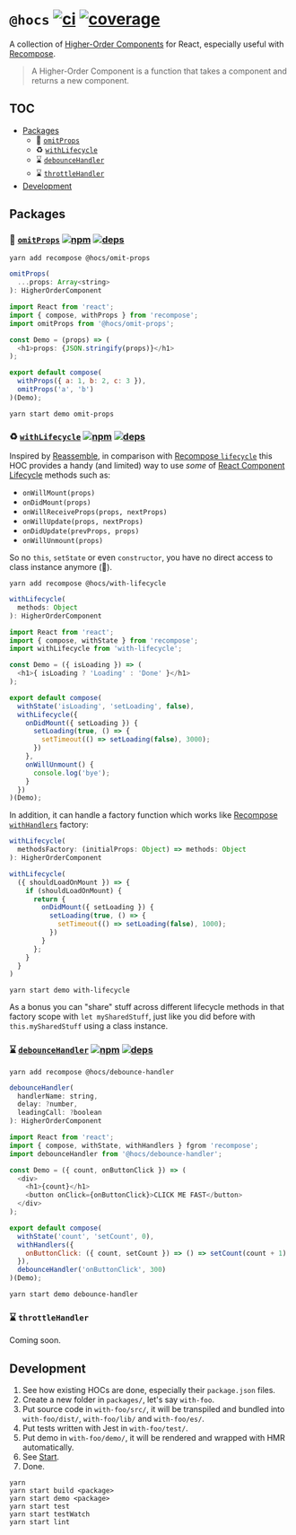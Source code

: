 # `@hocs` [![ci](https://img.shields.io/travis/deepsweet/hocs/master.svg?style=flat-square)](https://travis-ci.org/deepsweet/hocs) [![coverage](https://img.shields.io/codecov/c/github/deepsweet/hocs/master.svg?style=flat-square)](https://codecov.io/github/deepsweet/hocs)

A collection of [Higher-Order Components](https://facebook.github.io/react/docs/higher-order-components.html) for React, especially useful with [Recompose](https://github.com/acdlite/recompose).

> A Higher-Order Component is a function that takes a component and returns a new component.

## TOC

* [Packages](#packages)
  * :non-potable_water: [`omitProps`](#non-potable_water-omitprops--)
  * :recycle: [`withLifecycle`](#recycle-withlifecycle--)
  * :hourglass: [`debounceHandler`](#hourglass-debouncehandler--)
  * :hourglass: [`throttleHandler`](#hourglass-throttlehandler)
* [Development](#development)

## Packages

### :non-potable_water: [`omitProps`](packages/omit-props) [![npm](https://img.shields.io/npm/v/@hocs/omit-props.svg?style=flat-square)](https://www.npmjs.com/package/@hocs/omit-props) [![deps](https://david-dm.org/deepsweet/hocs.svg?path=packages/omit-props&style=flat-square)](https://david-dm.org/deepsweet/hocs?path=packages/omit-props)

```
yarn add recompose @hocs/omit-props
```

```js
omitProps(
  ...props: Array<string>
): HigherOrderComponent
```

```js
import React from 'react';
import { compose, withProps } from 'recompose';
import omitProps from '@hocs/omit-props';

const Demo = (props) => (
  <h1>props: {JSON.stringify(props)}</h1>
);

export default compose(
  withProps({ a: 1, b: 2, c: 3 }),
  omitProps('a', 'b')
)(Demo);
```

```
yarn start demo omit-props
```

### :recycle: [`withLifecycle`](packages/with-lifecycle) [![npm](https://img.shields.io/npm/v/@hocs/with-lifecycle.svg?style=flat-square)](https://www.npmjs.com/package/@hocs/with-lifecycle) [![deps](https://david-dm.org/deepsweet/hocs.svg?path=packages/with-lifecycle&style=flat-square)](https://david-dm.org/deepsweet/hocs?path=packages/with-lifecycle)

Inspired by [Reassemble](https://github.com/wikiwi/reassemble), in comparison with [Recompose `lifecycle`](https://github.com/acdlite/recompose/blob/master/docs/API.md#lifecycle) this HOC provides a handy (and limited) way to use _some_ of [React Component Lifecycle](https://facebook.github.io/react/docs/react-component.html) methods such as:

* `onWillMount(props)`
* `onDidMount(props)`
* `onWillReceiveProps(props, nextProps)`
* `onWillUpdate(props, nextProps)`
* `onDidUpdate(prevProps, props)`
* `onWillUnmount(props)`

So no `this`, `setState` or even `constructor`, you have no direct access to class instance anymore (:tada:).

```
yarn add recompose @hocs/with-lifecycle
```

```js
withLifecycle(
  methods: Object
): HigherOrderComponent
```

```js
import React from 'react';
import { compose, withState } from 'recompose';
import withLifecycle from 'with-lifecycle';

const Demo = ({ isLoading }) => (
  <h1>{ isLoading ? 'Loading' : 'Done' }</h1>
);

export default compose(
  withState('isLoading', 'setLoading', false),
  withLifecycle({
    onDidMount({ setLoading }) {
      setLoading(true, () => {
        setTimeout(() => setLoading(false), 3000);
      })
    },
    onWillUnmount() {
      console.log('bye');
    }
  })
)(Demo);
```

In addition, it can handle a factory function which works like [Recompose `withHandlers`](https://github.com/acdlite/recompose/blob/master/docs/API.md#withhandlers) factory:

```js
withLifecycle(
  methodsFactory: (initialProps: Object) => methods: Object
): HigherOrderComponent
```

```js
withLifecycle(
  ({ shouldLoadOnMount }) => {
    if (shouldLoadOnMount) {
      return {
        onDidMount({ setLoading }) {
          setLoading(true, () => {
            setTimeout(() => setLoading(false), 1000);
          })
        }
      };
    }
  }
)
```

```
yarn start demo with-lifecycle
```

As a bonus you can "share" stuff across different lifecycle methods in that factory scope with `let mySharedStuff`, just like you did before with `this.mySharedStuff` using a class instance.

### :hourglass: [`debounceHandler`](packages/debounce-handler) [![npm](https://img.shields.io/npm/v/@hocs/debounce-handler.svg?style=flat-square)](https://www.npmjs.com/package/@hocs/debounce-handler) [![deps](https://david-dm.org/deepsweet/hocs.svg?path=packages/debounce-handler&style=flat-square)](https://david-dm.org/deepsweet/hocs?path=packages/debounce-handler)

```
yarn add recompose @hocs/debounce-handler
```

```js
debounceHandler(
  handlerName: string,
  delay: ?number,
  leadingCall: ?boolean
): HigherOrderComponent
```

```js
import React from 'react';
import { compose, withState, withHandlers } fgrom 'recompose';
import debounceHandler from '@hocs/debounce-handler';

const Demo = ({ count, onButtonClick }) => (
  <div>
    <h1>{count}</h1>
    <button onClick={onButtonClick}>CLICK ME FAST</button>
  </div>
);

export default compose(
  withState('count', 'setCount', 0),
  withHandlers({
    onButtonClick: ({ count, setCount }) => () => setCount(count + 1)
  }),
  debounceHandler('onButtonClick', 300)
)(Demo);
```

```
yarn start demo debounce-handler
```

### :hourglass: `throttleHandler`

Coming soon.

## Development

1. See how existing HOCs are done, especially their `package.json` files.
2. Create a new folder in `packages/`, let's say `with-foo`.
3. Put source code in `with-foo/src/`, it will be transpiled and bundled into `with-foo/dist/`, `with-foo/lib/` and `with-foo/es/`.
4. Put tests written with Jest in `with-foo/test/`.
5. Put demo in `with-foo/demo/`, it will be rendered and wrapped with HMR automatically.
6. See [Start](https://github.com/start-runner/start).
6. Done.

```
yarn
yarn start build <package>
yarn start demo <package>
yarn start test
yarn start testWatch
yarn start lint
```
